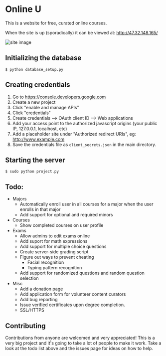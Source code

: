 # Online U

This is a website for free, curated online courses. 

When the site is up (sporadically) it can be viewed at: http://47.32.148.165/

![site image](http://i.imgur.com/FmuC9p0.png)

## Initializing the database
`$ python database_setup.py`

## Creating credentials
1. Go to https://console.developers.google.com
2. Create a new project
3. Click "enable and manage APIs"
4. Click "credentials"
5. Create credentials --> OAuth client ID --> Web applications
6. Add your access point to the authorized javascript origins (your public IP, 127.0.0.1, localhost, etc)
7. Add a placeholder site under "Authorized redirect URIs", eg: http://www.example.com
8. Save the credentials file as `client_secrets.json` in the main directory.

## Starting the server
`$ sudo python project.py`

## Todo:
* Majors
  * Automatically enroll user in all courses for a major when the user enrolls in that major
  * Add support for optional and required minors
* Courses
  * Show completed courses on user profile
* Exams
  * Allow admins to edit exams online
  * Add suport for math expressions
  * Add support for multiple choice questions
  * Create server-side grading script
  * Figure out ways to prevent cheating
    * Facial recognition
    * Typing pattern recognition
  * Add support for randomized questions and random question selection
* Misc
  * Add a donation page
  * Add application form for volunteer content curators
  * Add bug reporting
  * Issue verified certificates upon degree completion.
  * SSL/HTTPS
 

## Contributing

Contributions from anyone are welcomed and very appreciated! This is a very big project and it's going to take a lot of people to make it work. Take a look at the todo list above and the issues page for ideas on how to help.
